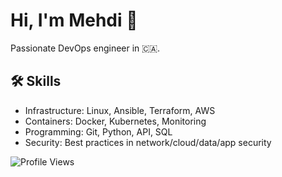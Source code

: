 <link rel="stylesheet" href="https://cdnjs.cloudflare.com/ajax/libs/font-awesome/6.0.0-beta3/css/all.min.css">

# Hi, I'm Mehdi 👋

Passionate DevOps engineer in 🇨🇦.

## 🛠 Skills

- Infrastructure: Linux, Ansible, Terraform, AWS
- Containers: Docker, Kubernetes, Monitoring
- Programming: Git, Python, API, SQL
- Security: Best practices in network/cloud/data/app security

![Profile Views](https://komarev.com/ghpvc/?username=memor24&color=blue)
